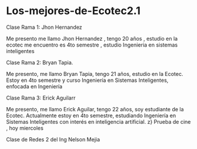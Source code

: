# Los-mejores-de-Ecotec2.1

Clase Rama 1: Jhon Hernandez

Me presento me llamo Jhon Hernandez , tengo 20 años , estudio en la ecotec me encuentro es 4to semestre , estudio Ingenieria en sistemas inteligentes

Clase Rama 2: Bryan Tapia.

Me presento, me llamo Bryan Tapia, tengo 21 años, estudio en la Ecotec. Estoy en 4to semestre y curso Ingeniería en Sistemas Inteligentes, enfocada en Ingeniería

Clase Rama 3: Erick Aguilarr

Me presento, me llamo Erick Aguilar, tengo 22 años, soy estudiante de la Ecotec. Actualmente estoy en 4to semestre, estudiando Ingeniería en Sistemas Inteligentes con interés en inteligencia artificial.
z}
Prueba de cine , hoy miercoles 

Clase de Redes 2 del Ing Nelson Mejia



